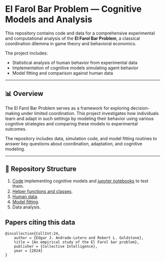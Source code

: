 # El Farol Bar Problem — Cognitive Models and Analysis

This repository contains code and data for a comprehensive experimental and computational analysis of the **El Farol Bar Problem**, a classical coordination dilemma in game theory and behavioral economics.

The project includes:

- Statistical analysis of human behavior from experimental data
- Implementation of cognitive models simulating agent behavior
- Model fitting and comparison against human data

---

## 📊 Overview

The El Farol Bar Problem serves as a framework for exploring decision-making under limited coordination. This project investigates how individuals learn and adapt in such settings by modeling their behavior using various cognitive strategies and comparing these models to experimental outcomes.

The repository includes data, simulation code, and model fitting routines to answer key questions about coordination, adaptation, and cognitive modeling.

---

## 📁 Repository Structure

1. [Code](https://github.com/EAndrade-Lotero/Cognitive_Models_El_Farol_Bar_Problem/blob/main/src/Classes/cognitive_model_agents.py) implementing cognitive models and [jupyter notebooks](https://github.com/EAndrade-Lotero/Cognitive_Models_El_Farol_Bar_Problem/tree/main/Notebooks) to test them.
2. [Helper functions and classes](https://github.com/EAndrade-Lotero/Cognitive_Models_El_Farol_Bar_Problem/tree/main/src/Utils).
3. [Human data](https://github.com/EAndrade-Lotero/Cognitive_Models_El_Farol_Bar_Problem/tree/main/data/human).
4. [Model fitting](https://github.com/EAndrade-Lotero/Cognitive_Models_El_Farol_Bar_Problem/blob/main/Notebooks/Fit_models_to_human_data.ipynb).
5. Data analysis.

## Papers citing this data

```
@incollection{CollInt:24,
    author = {Edgar J. Andrade-Lotero and Robert L. Goldstone},
	title = {An empirical study of the El Farol bar problem},
    publisher = {Collective Intelligence},
	year = {2024}
}
```
